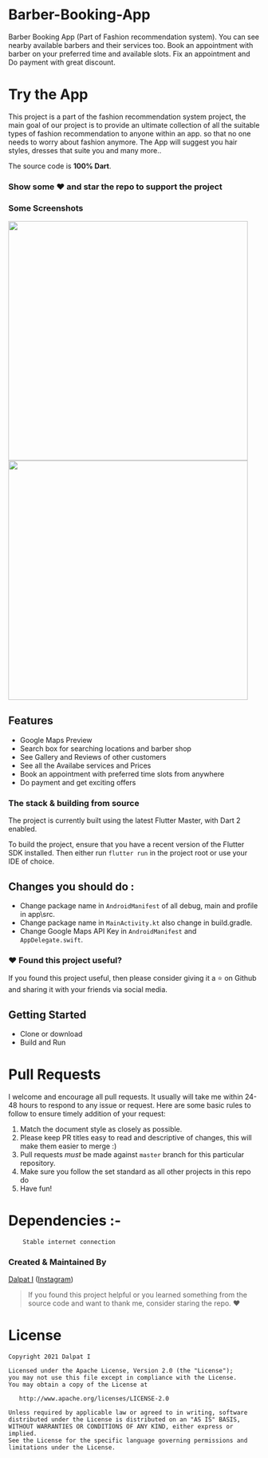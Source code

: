 # Barber-Booking-App

Barber Booking App (Part of Fashion recommendation system). You can see nearby available barbers and their services too. Book an appointment with barber on your preferred time and available slots.
Fix an appointment and Do payment with great discount.

# Try the App

This project is a part of the fashion recommendation system project, the main goal of our project is to provide an ultimate collection of all the suitable types of fashion recommendation to anyone within an app. so that no one needs to worry about fashion anymore. The App will suggest you hair styles, dresses that suite you and many more..

The source code is **100% Dart**.

### Show some :heart: and star the repo to support the project

### Some Screenshots

<img height="480px" src="assets/images/118353435-ca0b1800-b583-11eb-9186-970def982a23.png"><img height="480px" src="assets/images/118353435-ca0b1800-b583-11eb-9186-970def982a23.png">

## Features
- Google Maps Preview
- Search box for searching locations and barber shop
- See Gallery and Reviews of other customers
- See all the Availabe services and Prices
- Book an appointment with preferred time slots from anywhere
- Do payment and get exciting offers

### The stack & building from source

The project is currently built using the latest Flutter Master, with Dart 2 enabled.

To build the project, ensure that you have a recent version of the Flutter SDK installed. Then either run `flutter run` in the project root or use your IDE of choice.

## Changes you should do :
- Change package name in `AndroidManifest` of all debug, main and profile in app\src.
- Change package name in `MainActivity.kt` also change in build.gradle.
- Change Google Maps API Key in `AndroidManifest` and `AppDelegate.swift`.

### :heart: Found this project useful?

If you found this project useful, then please consider giving it a :star: on Github and sharing it with your friends via social media.


## Getting Started
- Clone or download
- Build and Run

# Pull Requests

I welcome and encourage all pull requests. It usually will take me within 24-48 hours to respond to any issue or request. Here are some basic rules to follow to ensure timely addition of your request:

1.  Match the document style as closely as possible.
2.  Please keep PR titles easy to read and descriptive of changes, this will make them easier to merge :)
3.  Pull requests _must_ be made against `master` branch for this particular repository.
4.  Make sure you follow the set standard as all other projects in this repo do
5.  Have fun!

# Dependencies :-

		Stable internet connection


### Created & Maintained By

[Dalpat I](https://github.com/dalpat98)
([Instagram](https://www.instagram.com/dalpat_chaudhary__/))

> If you found this project helpful or you learned something from the source code and want to thank me, consider staring the repo. :heart:

# License

    Copyright 2021 Dalpat I

    Licensed under the Apache License, Version 2.0 (the "License");
    you may not use this file except in compliance with the License.
    You may obtain a copy of the License at

       http://www.apache.org/licenses/LICENSE-2.0

    Unless required by applicable law or agreed to in writing, software
    distributed under the License is distributed on an "AS IS" BASIS,
    WITHOUT WARRANTIES OR CONDITIONS OF ANY KIND, either express or implied.
    See the License for the specific language governing permissions and
    limitations under the License.
